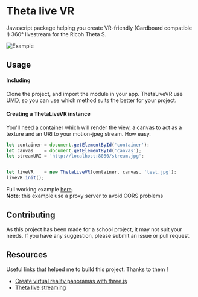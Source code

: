 # Theta live VR
Javascript package helping you create VR-friendly (Cardboard compatible !) 360° livestream
for the Ricoh Theta S.


![Example](https://thumbs.gfycat.com/VariableDampDutchsmoushond-size_restricted.gif)


## Usage
#### Including
Clone the project, and import the module in your app. ThetaLiveVR use [UMD](https://github.com/umdjs/umd), so you can use which method suits the better for your project.


#### Creating a ThetaLiveVR instance
You'll need a container which will render the view, a canvas to act as a texture and an URI to your motion-jpeg stream. How easy.
```js
let container = document.getElementById('container');
let canvas    = document.getElementById('canvas');
let streamURI = 'http://localhost:8080/stream.jpg';


let liveVR    = new ThetaLiveVR(container, canvas, 'test.jpg');
liveVR.init();
```
  
Full working example [here](example/index.html).  
**Note**: this example use a proxy server to avoid CORS problems




## Contributing
As this project has been made for a school project, it may not suit your needs.
If you have any suggestion, please submit an issue or pull request.


## Resources
Useful links that helped me to build this project. Thanks to them !  
* [Create virtual reality panoramas with three.js](https://www.gadgetdaily.xyz/create-virtual-reality-panoramas-with-three-js/)  
* [Theta live streaming](https://github.com/ricohapi/video-streaming-sample-app)
